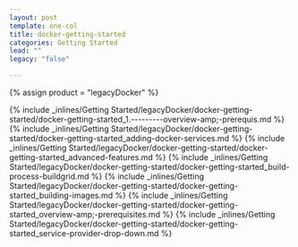 ```yaml
---
layout: post
template: one-col
title: docker-getting-started
categories: Getting Started
lead: ""
legacy: "false"

---
```

{% assign product = "legacyDocker" %}

{% include _inlines/Getting Started/legacyDocker/docker-getting-started/docker-getting-started_1.---------overview-amp;-prerequis.md %}
{% include _inlines/Getting Started/legacyDocker/docker-getting-started/docker-getting-started_adding-docker-services.md %}
{% include _inlines/Getting Started/legacyDocker/docker-getting-started/docker-getting-started_advanced-features.md %}
{% include _inlines/Getting Started/legacyDocker/docker-getting-started/docker-getting-started_build-process-buildgrid.md %}
{% include _inlines/Getting Started/legacyDocker/docker-getting-started/docker-getting-started_building-images.md %}
{% include _inlines/Getting Started/legacyDocker/docker-getting-started/docker-getting-started_overview-amp;-prerequisites.md %}
{% include _inlines/Getting Started/legacyDocker/docker-getting-started/docker-getting-started_service-provider-drop-down.md %}
